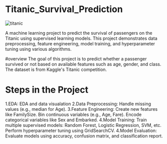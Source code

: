 # Titanic_Survival_Prediction

![titanic](https://github.com/user-attachments/assets/2fe6e9f6-6d51-42d8-aea6-d233d129db56)

A machine learning project to predict the survival of passengers on the Titanic using supervised learning models. This project demonstrates data preprocessing, feature engineering, model training, and hyperparameter tuning using various algorithms.

#overview
The goal of this project is to predict whether a passenger survived or not based on available features such as age, gender, and class. The dataset is from Kaggle's Titanic competition.

# Steps in the Project
1.EDA:
EDA and data visualation
2.Data Preprocessing:
Handle missing values (e.g., median for Age).
3.Feature Engineering:
Create new features like FamilySize.
Bin continuous variables (e.g., Age, Fare).
Encode categorical variables like Sex and Embarked.
4.Model Training:
Train multiple supervised models: Random Forest, Logistic Regression, SVM, etc.
Perform hyperparameter tuning using GridSearchCV.
4.Model Evaluation:
Evaluate models using accuracy, confusion matrix, and classification report.
